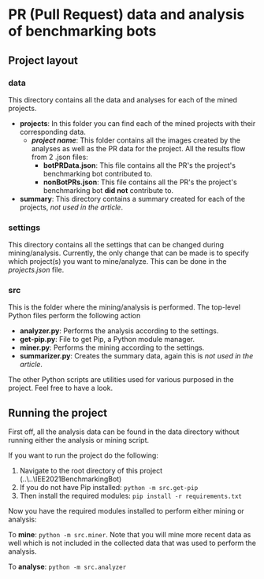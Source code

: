 # PR (Pull Request) data and analysis of benchmarking bots

## Project layout

### data
This directory contains all the data and analyses for each of the mined projects.

- **projects**: In this folder you can find each of the mined projects with their corresponding data.
  - **_project name_**: This folder contains all the images created by the analyses as well as the PR data for the project. All the results flow from 2 .json files:
    - **botPRData.json**: This file contains all the PR's the project's benchmarking bot contributed to.
    - **nonBotPRs.json**: This file contains all the PR's the project's benchmarking bot **did not** contribute to.
- **summary**: This directory contains a summary created for each of the projects, _not used in the article_.

### settings
This directory contains all the settings that can be changed during mining/analysis. Currently, the only change that can be made is to specify which project(s) you want to mine/analyze. This can be done in the _projects.json_ file.

### src
This is the folder where the mining/analysis is performed. The top-level Python files perform the following action
- **analyzer.py**: Performs the analysis according to the settings.
- **get-pip.py**: File to get Pip, a Python module manager.
- **miner.py**: Performs the mining according to the settings.
- **summarizer.py**: Creates the summary data, again this is _not used in the article_.

The other Python scripts are utilities used for various purposed in the project. Feel free to have a look.

## Running the project

First off, all the analysis data can be found in the data directory without running either the analysis or mining script.

If you want to run the project do the following:

1. Navigate to the root directory of this project (..\\..\\IEE2021BenchmarkingBot)
2. If you do not have Pip installed: `python -m src.get-pip`
3. Then install the required modules: `pip install -r requirements.txt`

Now you have the required modules installed to perform either mining or analysis:

To **mine**: `python -m src.miner`. Note that you will mine more recent data as well which is not included in the collected data that was used to perform the analysis.

To **analyse**: `python -m src.analyzer`


